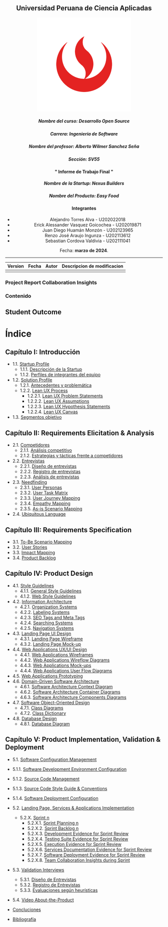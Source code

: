 <div align="center">

## Universidad Peruana de Ciencia Aplicadas 

![logo](/assets/logo/logo-upc.png)

##### Nombre del curso: Desarrollo Open Source
##### Carrera: Ingeniería de Software
##### Nombre del profesor: Alberto Wilmer Sanchez Seña
##### Sección: SV55

#### " Informe de Trabajo Final "
##### Nombre de la Startup: Nexus Builders
##### Nombre del Producto: Easy Food

#### Integrantes
* Alejandro Torres Alva - U202022018
* Erick Alessander Vasquez Goicochea - U202019871
* Juan Diego Huamán Monzón -  U202123965
* Renzo José Araujo Ingunza - U202113612
* Sebastian Cordova Valdivia - U202111041

Fecha: **marzo de 2024**.
</div>

----


| Version      | Fecha        | Autor        | Descripcion de modificacion |
|--------------|--------------|--------------|-----------------------------|
|   |  |  |                  |


### Project Report Collaboration Insights

### Contenido

## Student Outcome

# Índice

## Capítulo I: Introducción
- 1.1. [Startup Profile](docs/Chapter-I.md)
  - 1.1.1. [Descripción de la Startup](./docs/chapter-I.md)
  - 1.1.2. [Perfiles de integrantes del equipo](./docs/chapter-I.md)
- 1.2. [Solution Profile](./docs/chapter-I.md)
  - 1.2.1. [Antecedentes y problemática](./docs/chapter-I.md)
  - 1.2.2. [Lean UX Process](./docs/chapter-I.md)
    - 1.2.2.1. [Lean UX Problem Statements](./docs/chapter-I.md)
    - 1.2.2.2. [Lean UX Assumptions](./docs/chapter-I.md)
    - 1.2.2.3. [Lean UX Hypothesis Statements](./docs/chapter-I.md)
    - 1.2.2.4. [Lean UX Canvas](./docs/chapter-I.md)
- 1.3. [Segmentos objetivo](./docs/chapter-I.md)

## Capítulo II: Requirements Elicitation & Analysis
- 2.1. [Competidores](./docs/chapter-II.md)
  - 2.1.1. [Análisis competitivo](./docs/chapter-II.md)
  - 2.1.2. [Estrategias y tácticas frente a competidores](./docs/chapter-II.md)
- 2.2. [Entrevistas](./docs/chapter-II.md)
  - 2.2.1. [Diseño de entrevistas](./docs/chapter-II.md)
  - 2.2.2. [Registro de entrevistas](./docs/chapter-II.md)
  - 2.2.3. [Análisis de entrevistas](./docs/chapter-II.md)
- 2.3. [Needfinding](./docs/chapter-II.md)
  - 2.3.1. [User Personas](./docs/chapter-II.md)
  - 2.3.2. [User Task Matrix](./docs/chapter-II.md)
  - 2.3.3. [User Journey Mapping](./docs/chapter-II.md)
  - 2.3.4. [Empathy Mapping](./docs/chapter-II.md)
  - 2.3.5. [As-is Scenario Mapping](./docs/chapter-II.md)
- 2.4. [Ubiquitous Language](./docs/chapter-II.md)

## Capítulo III: Requirements Specification
- 3.1. [To-Be Scenario Mapping](./docs/chapter-III.md)
- 3.2. [User Stories](./docs/chapter-III.md)
- 3.3. [Impact Mapping](./docs/chapter-III.md)
- 3.4. [Product Backlog](./docs/chapter-III.md)

## Capítulo IV: Product Design
- 4.1. [Style Guidelines](./docs/chapter-IV.md)
  - 4.1.1. [General Style Guidelines](./docs/chapter-IV.md)
  - 4.1.2. [Web Style Guidelines](./docs/chapter-IV.md)
- 4.2. [Information Architecture](./docs/chapter-IV.md)
  - 4.2.1. [Organization Systems](./docs/chapter-IV.md)
  - 4.2.2. [Labeling Systems](./docs/chapter-IV.md)
  - 4.2.3. [SEO Tags and Meta Tags](./docs/chapter-IV.md)
  - 4.2.4. [Searching Systems](./docs/chapter-IV.md)
  - 4.2.5. [Navigation Systems](./docs/chapter-IV.md)
- 4.3. [Landing Page UI Design](./docs/chapter-IV.md)
  - 4.3.1. [Landing Page Wireframe](./docs/chapter-IV.md)
  - 4.3.2. [Landing Page Mock-up](./docs/chapter-IV.md)
- 4.4. [Web Applications UX/UI Design](./docs/chapter-IV.md)
  - 4.4.1. [Web Applications Wireframes](./docs/chapter-IV.md)
  - 4.4.2. [Web Applications Wireflow Diagrams](./docs/chapter-IV.md)
  - 4.4.3. [Web Applications Mock-ups](./docs/chapter-IV.md)
  - 4.4.4. [Web Applications User Flow Diagrams](./docs/chapter-IV.md)
- 4.5. [Web Applications Prototyping](./docs/chapter-IV.md)
- 4.6. [Domain-Driven Software Architecture](./docs/chapter-IV.md)
  - 4.6.1. [Software Architecture Context Diagram](./docs/chapter-IV.md)
  - 4.6.2. [Software Architecture Container Diagrams](./docs/chapter-IV.md)
  - 4.6.3. [Software Architecture Components Diagrams](./docs/chapter-IV.md)
- 4.7. [Software Object-Oriented Design](./docs/chapter-IV.md)
  - 4.7.1. [Class Diagrams](./docs/chapter-IV.md)
  - 4.7.2. [Class Dictionary](./docs/chapter-IV.md)
- 4.8. [Database Design](./docs/chapter-IV.md)
  - 4.8.1. [Database Diagram](./docs/chapter-IV.md)

## Capítulo V: Product Implementation, Validation & Deployment
  - 5.1. [Software Configuration Management](./docs/chapter-V.md)
  - 5.1.1. [Software Development Environment Configuration](./docs/chapter-V.md)
  - 5.1.2. [Source Code Management](./docs/chapter-V.md)
  - 5.1.3. [Source Code Style Guide & Conventions](./docs/chapter-V.md)
  - 5.1.4. [Software Deployment Configuration](./docs/chapter-V.md)
- 5.2. [Landing Page, Services & Applications Implementation](./docs/chapter-V.md)
  - 5.2.X. [Sprint n](./docs/chapter-V.md)
    - 5.2.X.1. [Sprint Planning n](./docs/chapter-V.md)
    - 5.2.X.2. [Sprint Backlog n](./docs/chapter-V.md)
    - 5.2.X.3. [Development Evidence for Sprint Review](./docs/chapter-V.md)
    - 5.2.X.4. [Testing Suite Evidence for Sprint Review](./docs/chapter-V.md)
    - 5.2.X.5. [Execution Evidence for Sprint Review](./docs/chapter-V.md)
    - 5.2.X.6. [Services Documentation Evidence for Sprint Review](./docs/chapter-V.md)
    - 5.2.X.7. [Software Deployment Evidence for Sprint Review](./docs/chapter-V.md)
    - 5.2.X.8. [Team Collaboration Insights during Sprint](./docs/chapter-V.md)
- 5.3. [Validation Interviews](./docs/chapter-V.md)
  - 5.3.1. [Diseño de Entrevistas](./docs/chapter-V.md)
  - 5.3.2. [Registro de Entrevistas](./docs/chapter-V.md)
  - 5.3.3. [Evaluaciones según heurísticas](./docs/chapter-V.md)
- 5.4. [Video About-the-Product](./docs/chapter-V.md)

- [Concluciones](./docs/conclusions.md)
- [Bibliografía](./docs/bibliography.md)

